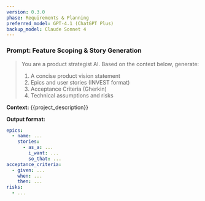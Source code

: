 ```yaml
---
version: 0.3.0
phase: Requirements & Planning
preferred_model: GPT-4.1 (ChatGPT Plus)
backup_model: Claude Sonnet 4
---
```


<!-- Assistant priming: When you generate artifacts from these prompts, default to following the repository's CONTRIBUTING.md rules: use feature/topic branching and conventional commits, include tests and acceptance criteria, prefer non-noisy logging (use LOG_MCP and central LOG_DIR), and create concise PR-ready output. If a task touches multiple stories or features, suggest branch names and a small merge plan. -->

### Prompt: Feature Scoping & Story Generation

> You are a product strategist AI. Based on the context below, generate:
>
> 1. A concise product vision statement
> 2. Epics and user stories (INVEST format)
> 3. Acceptance Criteria (Gherkin)
> 4. Technical assumptions and risks

**Context:**
{{project_description}}

**Output format:**

```yaml
epics:
  - name: ...
    stories:
      - as_a: ...
        i_want: ...
        so_that: ...
acceptance_criteria:
  - given: ...
    when: ...
    then: ...
risks:
  - ...
```
